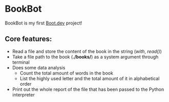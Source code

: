 # BookBot

BookBot is my first [Boot.dev](https://www.boot.dev) project!

## Core features:
* Read a file and store the content of the book in the string (*with*, *read()*)
* Take a file path to the book (**./books/**) as a system argument through terminal
* Does some data analysis 
    * Count the total amount of words in the book 
    * List the highly used letter and the total amount of it in alphabetical order
* Print out the whole report of the file that has been passed to the Python interpreter
